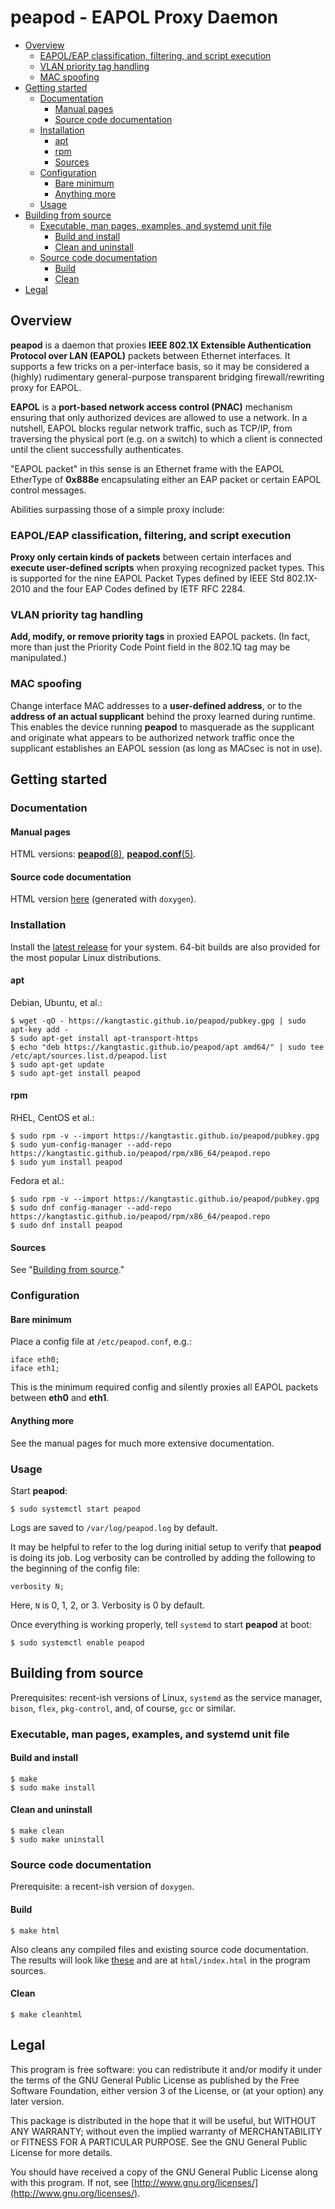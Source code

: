 # peapod - EAPOL Proxy Daemon
   * [Overview](#overview)
      * [EAPOL/EAP classification, filtering, and script execution](#eapoleap-classification-filtering-and-script-execution)
      * [VLAN priority tag handling](#vlan-priority-tag-handling)
      * [MAC spoofing](#mac-spoofing)
   * [Getting started](#getting-started)
      * [Documentation](#documentation)
         * [Manual pages](#manual-pages)
         * [Source code documentation](#source-code-documentation)
      * [Installation](#installation)
         * [apt](#apt)
         * [rpm](#rpm)
         * [Sources](#sources)
      * [Configuration](#configuration)
         * [Bare minimum](#bare-minimum)
         * [Anything more](#anything-more)
      * [Usage](#usage)
   * [Building from source](#building-from-source)
      * [Executable, man pages, examples, and systemd unit file](#executable-man-pages-examples-and-systemd-unit-file)
         * [Build and install](#build-and-install)
         * [Clean and uninstall](#clean-and-uninstall)
      * [Source code documentation](#source-code-documentation-1)
         * [Build](#build)
         * [Clean](#clean)
   * [Legal](#legal)

## Overview
**peapod** is a daemon that proxies **IEEE 802.1X Extensible Authentication Protocol over LAN (EAPOL)** packets between Ethernet interfaces. It supports a few tricks on a per-interface basis, so it may be considered a (highly) rudimentary general-purpose transparent bridging
firewall/rewriting proxy for EAPOL.

**EAPOL** is a **port-based network access control (PNAC)** mechanism ensuring that only authorized devices are allowed to use a network. In a nutshell, EAPOL blocks regular network traffic, such as TCP/IP, from traversing the physical port (e.g. on a switch) to which a client is connected until the client successfully authenticates.

"EAPOL packet" in this sense is an Ethernet frame with the EAPOL EtherType of **0x888e** encapsulating either an EAP packet or certain EAPOL control messages.

Abilities surpassing those of a simple proxy include:

### EAPOL/EAP classification, filtering, and script execution
**Proxy only certain kinds of packets** between certain interfaces and **execute user-defined scripts** when proxying recognized packet types. This is supported for the nine EAPOL Packet Types defined by IEEE Std 802.1X-2010 and the four EAP Codes defined by IETF RFC 2284.
### VLAN priority tag handling
**Add, modify, or remove priority tags** in proxied EAPOL packets. (In fact, more than just the Priority Code Point field in the 802.1Q tag may be manipulated.)
### MAC spoofing
Change interface MAC addresses to a **user-defined address**, or to the **address of an actual supplicant** behind the proxy learned during runtime. This enables the device running **peapod** to masquerade as the supplicant and originate what appears to be authorized network traffic once the supplicant establishes an EAPOL session (as long as MACsec is not in use).

## Getting started
### Documentation
#### Manual pages
HTML versions: [**peapod**(8)](http://kangtastic.github.io/peapod/peapod.8.html), [**peapod.conf**(5)](http://kangtastic.github.io/peapod/peapod.conf.5.html).
#### Source code documentation
HTML version [here](https://kangtastic.github.io/peapod/html/index.html) (generated with `doxygen`).
### Installation
Install the [latest release](https://github.com/kangtastic/peapod/releases) for your system. 64-bit builds are also provided for the most popular Linux distributions.
#### apt
Debian, Ubuntu, et al.:

    $ wget -qO - https://kangtastic.github.io/peapod/pubkey.gpg | sudo apt-key add -
    $ sudo apt-get install apt-transport-https
    $ echo "deb https://kangtastic.github.io/peapod/apt amd64/" | sudo tee /etc/apt/sources.list.d/peapod.list
    $ sudo apt-get update
    $ sudo apt-get install peapod

#### rpm
RHEL, CentOS et al.:

    $ sudo rpm -v --import https://kangtastic.github.io/peapod/pubkey.gpg
    $ sudo yum-config-manager --add-repo https://kangtastic.github.io/peapod/rpm/x86_64/peapod.repo
    $ sudo yum install peapod

Fedora et al.:

    $ sudo rpm -v --import https://kangtastic.github.io/peapod/pubkey.gpg
    $ sudo dnf config-manager --add-repo https://kangtastic.github.io/peapod/rpm/x86_64/peapod.repo
    $ sudo dnf install peapod

#### Sources
See "[Building from source](#building-from-source)."

### Configuration
#### Bare minimum
Place a config file at `/etc/peapod.conf`, e.g.:

    iface eth0;
    iface eth1;

This is the minimum required config and silently proxies all EAPOL packets between **eth0** and **eth1**.

#### Anything more
See the manual pages for much more extensive documentation.

### Usage
Start **peapod**:

    $ sudo systemctl start peapod

Logs are saved to `/var/log/peapod.log` by default.

It may be helpful to refer to the log during initial setup to verify that **peapod** is doing its job. Log verbosity can be controlled by adding the following to the beginning of the config file:

    verbosity N;

Here, `N` is 0, 1, 2, or 3. Verbosity is 0 by default.

Once everything is working properly, tell `systemd` to start **peapod** at boot:

    $ sudo systemctl enable peapod

## Building from source
Prerequisites: recent-ish versions of Linux, `systemd` as the service manager, `bison`, `flex`, `pkg-control`, and, of course, `gcc` or similar.

### Executable, man pages, examples, and systemd unit file
#### Build and install

    $ make
    $ sudo make install

#### Clean and uninstall

    $ make clean
    $ sudo make uninstall

### Source code documentation
Prerequisite: a recent-ish version of `doxygen`.

#### Build

    $ make html

Also cleans any compiled files and existing source code documentation.  
The results will look like [these](https://kangtastic.github.io/peapod/html/index.html) and are at `html/index.html` in the program sources.

#### Clean

    $ make cleanhtml

## Legal
This program is free software: you can redistribute it and/or modify it under the terms of the GNU General Public License as published by the Free Software Foundation, either version 3 of the License, or (at your option) any later version.

This package is distributed in the hope that it will be useful, but WITHOUT ANY WARRANTY; without even the implied warranty of MERCHANTABILITY or FITNESS FOR A PARTICULAR PURPOSE. See the GNU General Public License for more details.

You should have received a copy of the GNU General Public License along with this program. If not, see [http://www.gnu.org/licenses/](http://www.gnu.org/licenses/).
